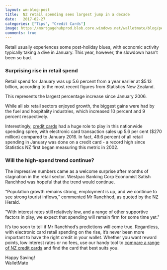 ```yaml
---
layout: wm-blog-post
title:  NZ retail spending sees largest jump in a decade
date:   2017-02-27
categories: ["Tips", "Credit Cards"]
image: https://mortgagehubprod.blob.core.windows.net/walletmate/blog/pexels-photo-259200.jpeg
comments: true
---
```


Retail usually experiences some post-holiday blues, with economic activity typically taking a dive in January. This year, however, the slowdown hasn’t been so bad.

### Surprising rise in retail spend

Retail spend for January was up 5.6 percent from a year earlier at $5.13 billion, according to the most recent figures from Statistics New Zealand. 

This represents the largest percentage increase since January 2006.

While all six retail sectors enjoyed growth, the biggest gains were had by the fuel and hospitality industries, which increased 10 percent and 9 percent respectively.

Interestingly, [credit cards](http://walletmate.co.nz/blog/credit-card-5-tips/) had a huge role to play in this nationwide spending spree, with electronic card transaction sales up 5.6 per cent ($270 million) compared to January 2016. In fact, 49.6 percent of all retail spending in January was done on a credit card - a record high since Statistics NZ first began measuring this metric in 2002.

### Will the high-spend trend continue?

The impressive numbers came as a welcome surprise after months of stagnation in the retail sector. Westpac Banking Corp Economist Satish Ranchhod was hopeful that the trend would continue.

"Population growth remains strong, employment is up, and we continue to see strong tourist inflows,” commented Mr Ranchhod, as quoted by the NZ Herald.

"With interest rates still relatively low, and a range of other supportive factors in play, we expect that spending will remain firm for some time yet."

It’s too soon to tell if Mr Ranchhod’s predictions will come true. Regardless, with electronic card retail spending on the rise, it’s never been more important to have the right credit in your wallet. Whether you want reward points, low interest rates or no fees, use our handy tool to [compare a range of NZ credit cards](https://walletmate.co.nz/compare-credit-cards.html#/) and find the card that best suits you.

Happy Saving!  
WalletMate
